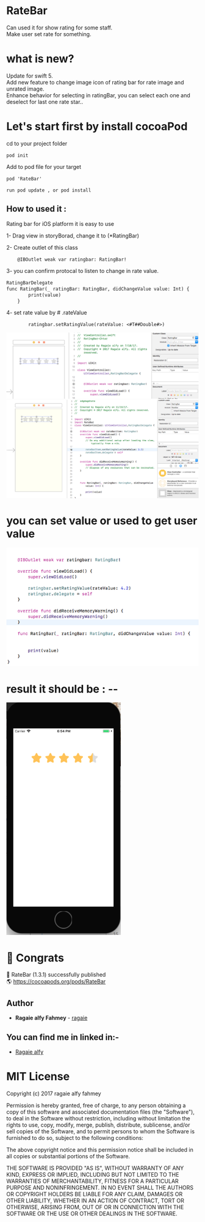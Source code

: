# RateBar
 Can used it for show rating for some staff.<br />
 Make user set rate for something.<br />
 
 # what is new?
 
 Update for swift 5.<br />
 Add new feature to change image icon of rating bar for rate image and unrated image.<br />
 Enhance behavior for selecting in ratingBar, you can select each one and deselect for last one rate star..<br />



# Let's start first by install cocoaPod
 
   cd to your project folder 
   ```
   pod init
   ```
   Add to pod file for your target
   ```
   pod 'RateBar'
   ```
   ```
   run pod update , or pod install
   ```


## How to used it :
Rating bar for iOS platform it is easy to use 

1- Drag view in storyBorad, change it to (*RatingBar)

2- Create outlet of this class
```
    @IBOutlet weak var ratingbar: RatingBar!
```
3- you can confirm protocal to listen to change in rate value.
```
RatingBarDelegate
func RatingBar(_ ratingBar: RatingBar, didChangeValue value: Int) {
        print(value)
    }
 ```
4- set rate value by  #  .rateValue
```
        ratingbar.setRatingValue(rateValue: <#T##Double#>)
```


 ![alt tag](https://github.com/ragaie/RateBar/blob/master/Screen%20Shot%202017-11-06%20at%207.23.36%20PM.png)
 ![alt tag](https://github.com/ragaie/RateBar/blob/master/Screen%20Shot%202017-11-15%20at%201.56.50%20PM.png)

# you can set value or used to get user value 
 ![alt tag](https://github.com/ragaie/RateBar/blob/master/Screen%20Shot%202017-11-06%20at%206.51.17%20PM.png)

# result it should be : --

 ![alt tag](https://github.com/ragaie/RateBar/blob/master/Screen%20Shot%202017-11-06%20at%206.54.25%20PM.png)



 # 🎉  Congrats

 🚀  RateBar (1.3.1) successfully published<br />
 🌎  https://cocoapods.org/pods/RateBar<br />

## Author

* **Ragaie alfy Fahmey**  - [ragaie](https://github.com/ragaie)

## You can find me in linked in:- 
- [Ragaie alfy](www.linkedin.com/in/ragaie-alfy)


# MIT License

Copyright (c) 2017 ragaie alfy fahmey

Permission is hereby granted, free of charge, to any person obtaining a copy
of this software and associated documentation files (the "Software"), to deal
in the Software without restriction, including without limitation the rights
to use, copy, modify, merge, publish, distribute, sublicense, and/or sell
copies of the Software, and to permit persons to whom the Software is
furnished to do so, subject to the following conditions:

The above copyright notice and this permission notice shall be included in all
copies or substantial portions of the Software.

THE SOFTWARE IS PROVIDED "AS IS", WITHOUT WARRANTY OF ANY KIND, EXPRESS OR
IMPLIED, INCLUDING BUT NOT LIMITED TO THE WARRANTIES OF MERCHANTABILITY,
FITNESS FOR A PARTICULAR PURPOSE AND NONINFRINGEMENT. IN NO EVENT SHALL THE
AUTHORS OR COPYRIGHT HOLDERS BE LIABLE FOR ANY CLAIM, DAMAGES OR OTHER
LIABILITY, WHETHER IN AN ACTION OF CONTRACT, TORT OR OTHERWISE, ARISING FROM,
OUT OF OR IN CONNECTION WITH THE SOFTWARE OR THE USE OR OTHER DEALINGS IN THE
SOFTWARE.
